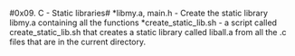 #0x09. C - Static libraries#
*libmy.a, main.h - Create the static library libmy.a containing all the functions
*create_static_lib.sh - a script called create_static_lib.sh that creates a static library called liball.a from all the .c files that are in the current directory.
